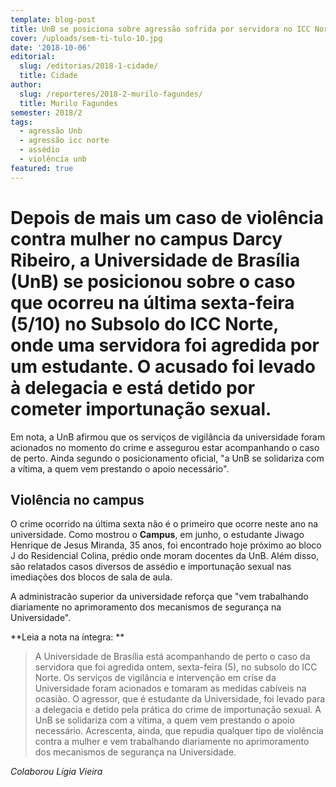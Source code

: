 ```yaml
---
template: blog-post
title: UnB se posiciona sobre agressão sofrida por servidora no ICC Norte
cover: /uploads/sem-ti-tulo-10.jpg
date: '2018-10-06'
editorial:
  slug: /editorias/2018-1-cidade/
  title: Cidade
author:
  slug: /reporteres/2018-2-murilo-fagundes/
  title: Murilo Fagundes
semester: 2018/2
tags:
  - agressão Unb
  - agressão icc norte
  - assédio
  - violência unb
featured: true
---
```

# Depois de mais um caso de violência contra mulher no campus Darcy Ribeiro, a Universidade de Brasília (UnB) se posicionou sobre o caso que ocorreu na última sexta-feira (5/10) no Subsolo do ICC Norte, onde uma servidora foi agredida por um estudante. O acusado foi levado à delegacia e está detido por cometer importunação sexual.

Em nota, a UnB afirmou que os serviços de vigilância da universidade foram acionados no momento do crime e assegurou estar acompanhando o caso de perto. Ainda segundo  o posicionamento oficial, "a UnB se solidariza com a vítima, a quem vem prestando o apoio necessário". 

## **Violência no campus**

O crime ocorrido na última sexta não é o primeiro que ocorre neste ano na universidade. Como mostrou o **Campus**, em junho, o estudante Jiwago Henrique de Jesus Miranda, 35 anos, foi encontrado hoje próximo ao bloco J do Residencial Colina, prédio onde moram docentes da UnB. Além disso, são relatados casos diversos de assédio e importunação sexual nas imediações dos blocos de sala de aula.

A administracão superior da universidade reforça que "vem trabalhando diariamente no aprimoramento dos mecanismos de segurança na Universidade".

**Leia a nota na íntegra: **

> A Universidade de Brasília está acompanhando de perto o caso da servidora que foi agredida ontem, sexta-feira (5), no subsolo do ICC Norte. Os serviços de vigilância e intervenção em crise da Universidade foram acionados e tomaram as medidas cabíveis na ocasião. O agressor, que é estudante da Universidade, foi levado para a delegacia e detido pela prática do crime de importunação sexual. A UnB se solidariza com a vítima, a quem vem prestando o apoio necessário. Acrescenta, ainda, que repudia qualquer tipo de violência contra a mulher e vem trabalhando diariamente no aprimoramento dos mecanismos de segurança na Universidade.
>
>

_Colaborou Lígia Vieira_

